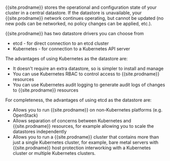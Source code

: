 {{site.prodname}} stores the operational and configuration state of your cluster in a central datastore. If the datastore is unavailable, your {{site.prodname}} network continues operating, but cannot be updated (no new pods can be networked, no policy changes can be applied, etc.).

{{site.prodname}} has two datastore drivers you can choose from
- etcd - for direct connection to an etcd cluster
- Kubernetes - for connection to a Kubernetes API server

The advantages of using Kubernetes as the datastore are:
- It doesn't require an extra datastore, so is simpler to install and manage
- You can use Kubernetes RBAC to control access to {{site.prodname}} resources
- You can use Kubernetes audit logging to generate audit logs of changes to {{site.prodname}} resources

For completeness, the advantages of using etcd as the datastore are:
- Allows you to run {{site.prodname}} on non-Kubernetes platforms (e.g. OpenStack)
- Allows separation of concerns between Kubernetes and {{site.prodname}} resources, for example allowing you to scale the datastores independently
- Allows you to run a {{site.prodname}} cluster that contains more than just a single Kubernetes cluster, for example, bare metal servers with {{site.prodname}} host protection interworking with a Kubernetes cluster or multiple Kubernetes clusters.

